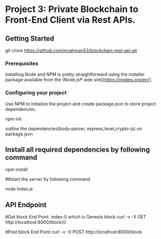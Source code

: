 # Project 3: Private Blockchain to Front-End Client via Rest APIs.


## Getting Started

git clone https://github.com/mrahman53/blockchain-rest-api.git

### Prerequisites

Installing Node and NPM is pretty straightforward using the installer package available from the (Node.js® web site)[https://nodejs.org/en/].

### Configuring your project

Use NPM to initialize the project and create package.json to store project dependencies.

npm init

outline the dependencies(body-parser, express,level,crypto-js) on package.json


## Install all required dependencies by following command

npm install 

##start the server by following command

node Index.js

## API Endpoint
#Get block End Point. index-0 which is Genesis block
curl -v -X GET http://localhost:8000/block/0

#Post block End Point
curl -v -X POST http://localhost:8000/block

